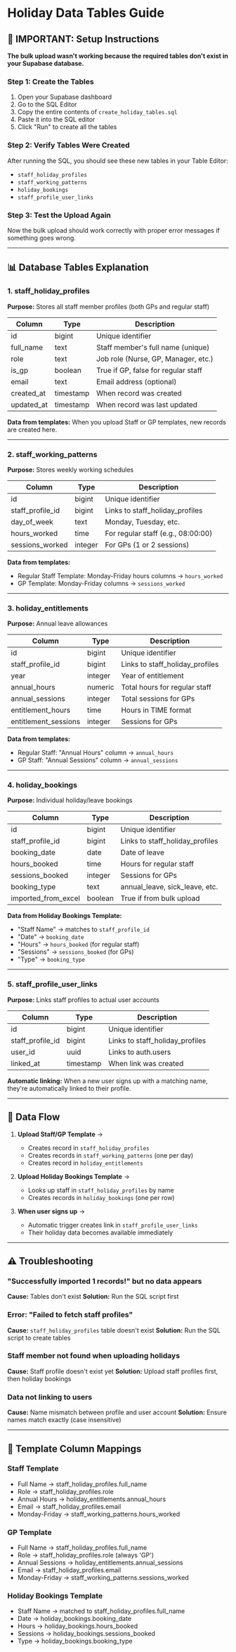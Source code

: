 # Holiday Data Tables Guide

## 🚨 IMPORTANT: Setup Instructions

**The bulk upload wasn't working because the required tables don't exist in your Supabase database.**

### Step 1: Create the Tables
1. Open your Supabase dashboard
2. Go to the SQL Editor
3. Copy the entire contents of `create_holiday_tables.sql`
4. Paste it into the SQL editor
5. Click "Run" to create all the tables

### Step 2: Verify Tables Were Created
After running the SQL, you should see these new tables in your Table Editor:
- `staff_holiday_profiles`
- `staff_working_patterns`
- `holiday_bookings`
- `staff_profile_user_links`

### Step 3: Test the Upload Again
Now the bulk upload should work correctly with proper error messages if something goes wrong.

---

## 📊 Database Tables Explanation

### 1. **staff_holiday_profiles**
**Purpose:** Stores all staff member profiles (both GPs and regular staff)

| Column | Type | Description |
|--------|------|-------------|
| id | bigint | Unique identifier |
| full_name | text | Staff member's full name (unique) |
| role | text | Job role (Nurse, GP, Manager, etc.) |
| is_gp | boolean | True if GP, false for regular staff |
| email | text | Email address (optional) |
| created_at | timestamp | When record was created |
| updated_at | timestamp | When record was last updated |

**Data from templates:** When you upload Staff or GP templates, new records are created here.

---

### 2. **staff_working_patterns**
**Purpose:** Stores weekly working schedules

| Column | Type | Description |
|--------|------|-------------|
| id | bigint | Unique identifier |
| staff_profile_id | bigint | Links to staff_holiday_profiles |
| day_of_week | text | Monday, Tuesday, etc. |
| hours_worked | time | For regular staff (e.g., 08:00:00) |
| sessions_worked | integer | For GPs (1 or 2 sessions) |

**Data from templates:** 
- Regular Staff Template: Monday-Friday hours columns → `hours_worked`
- GP Template: Monday-Friday columns → `sessions_worked`

---

### 3. **holiday_entitlements**
**Purpose:** Annual leave allowances

| Column | Type | Description |
|--------|------|-------------|
| id | bigint | Unique identifier |
| staff_profile_id | bigint | Links to staff_holiday_profiles |
| year | integer | Year of entitlement |
| annual_hours | numeric | Total hours for regular staff |
| annual_sessions | integer | Total sessions for GPs |
| entitlement_hours | time | Hours in TIME format |
| entitlement_sessions | integer | Sessions for GPs |

**Data from templates:**
- Regular Staff: "Annual Hours" column → `annual_hours`
- GP Staff: "Annual Sessions" column → `annual_sessions`

---

### 4. **holiday_bookings**
**Purpose:** Individual holiday/leave bookings

| Column | Type | Description |
|--------|------|-------------|
| id | bigint | Unique identifier |
| staff_profile_id | bigint | Links to staff_holiday_profiles |
| booking_date | date | Date of leave |
| hours_booked | time | Hours for regular staff |
| sessions_booked | integer | Sessions for GPs |
| booking_type | text | annual_leave, sick_leave, etc. |
| imported_from_excel | boolean | True if from bulk upload |

**Data from Holiday Bookings Template:**
- "Staff Name" → matches to `staff_profile_id`
- "Date" → `booking_date`
- "Hours" → `hours_booked` (for regular staff)
- "Sessions" → `sessions_booked` (for GPs)
- "Type" → `booking_type`

---

### 5. **staff_profile_user_links**
**Purpose:** Links staff profiles to actual user accounts

| Column | Type | Description |
|--------|------|-------------|
| id | bigint | Unique identifier |
| staff_profile_id | bigint | Links to staff_holiday_profiles |
| user_id | uuid | Links to auth.users |
| linked_at | timestamp | When link was created |

**Automatic linking:** When a new user signs up with a matching name, they're automatically linked to their profile.

---

## 🔄 Data Flow

1. **Upload Staff/GP Template** →
   - Creates record in `staff_holiday_profiles`
   - Creates records in `staff_working_patterns` (one per day)
   - Creates record in `holiday_entitlements`

2. **Upload Holiday Bookings Template** →
   - Looks up staff in `staff_holiday_profiles` by name
   - Creates records in `holiday_bookings` (one per row)

3. **When user signs up** →
   - Automatic trigger creates link in `staff_profile_user_links`
   - Their holiday data becomes available immediately

---

## ⚠️ Troubleshooting

### "Successfully imported 1 records!" but no data appears
**Cause:** Tables don't exist
**Solution:** Run the SQL script first

### Error: "Failed to fetch staff profiles"
**Cause:** `staff_holiday_profiles` table doesn't exist
**Solution:** Run the SQL script to create tables

### Staff member not found when uploading holidays
**Cause:** Staff profile doesn't exist yet
**Solution:** Upload staff profiles first, then holiday bookings

### Data not linking to users
**Cause:** Name mismatch between profile and user account
**Solution:** Ensure names match exactly (case insensitive)

---

## 📝 Template Column Mappings

### Staff Template
- Full Name → staff_holiday_profiles.full_name
- Role → staff_holiday_profiles.role
- Annual Hours → holiday_entitlements.annual_hours
- Email → staff_holiday_profiles.email
- Monday-Friday → staff_working_patterns.hours_worked

### GP Template
- Full Name → staff_holiday_profiles.full_name
- Role → staff_holiday_profiles.role (always 'GP')
- Annual Sessions → holiday_entitlements.annual_sessions
- Email → staff_holiday_profiles.email
- Monday-Friday → staff_working_patterns.sessions_worked

### Holiday Bookings Template
- Staff Name → matched to staff_holiday_profiles.full_name
- Date → holiday_bookings.booking_date
- Hours → holiday_bookings.hours_booked
- Sessions → holiday_bookings.sessions_booked
- Type → holiday_bookings.booking_type